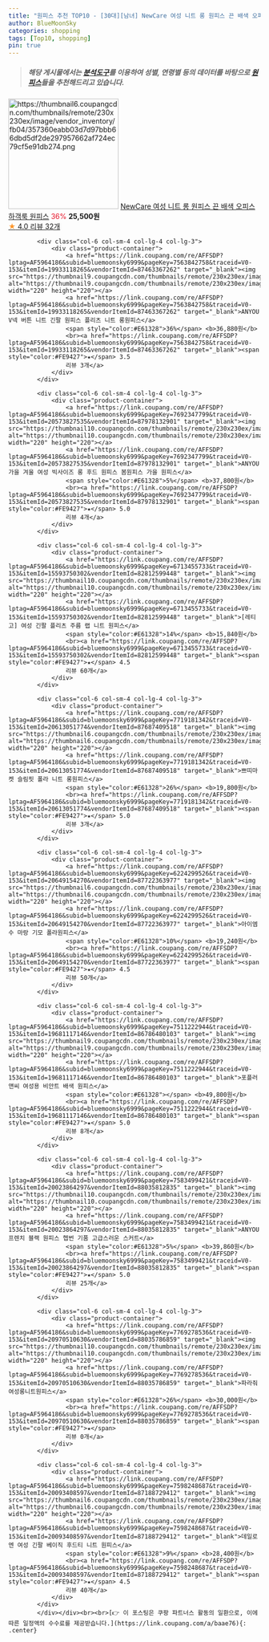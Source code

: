 ```yaml
---
title: "원피스 추천 TOP10 - [30대][남녀] NewCare 여성 니트 롱 원피스 끈 배색 오피스 하객룩 원피스"
author: BlueMoonSky
categories: shopping
tags: [Top10, shopping]
pin: true
---
```


> ##### 해당 게시물에서는 [**분석도구**](https://itemscout.io/)를 이용하여 **성별**, **연령별** 등의 데이터를 바탕으로 [**원피스**](https://link.coupang.com/a/baae76)들을 추천해드리고 있습니다.
<div class="container"><div class="row">
            <div class="col-6 col-sm-4 col-lg-4 col-lg-3">
                <div class="product-container">
                    <a href="https://link.coupang.com/re/AFFSDP?lptag=AF5964186&subid=bluemoonsky6999&pageKey=7563662375&traceid=V0-153&itemId=19932223848&vendorItemId=87109821317" target="_blank"><img src="https://thumbnail6.coupangcdn.com/thumbnails/remote/230x230ex/image/vendor_inventory/fb04/357360eabb03d7d97bbb66dbd5df2de297957662af724ec79cf5e91db274.png" alt="https://thumbnail6.coupangcdn.com/thumbnails/remote/230x230ex/image/vendor_inventory/fb04/357360eabb03d7d97bbb66dbd5df2de297957662af724ec79cf5e91db274.png" width="220" height="220"></a>
                    <a href="https://link.coupang.com/re/AFFSDP?lptag=AF5964186&subid=bluemoonsky6999&pageKey=7563662375&traceid=V0-153&itemId=19932223848&vendorItemId=87109821317" target="_blank">NewCare 여성 니트 롱 원피스 끈 배색 오피스 하객룩 원피스</a>
                    <span style="color:#E61328">36%</span> <b>25,500원</b>
                    <br><a href="https://link.coupang.com/re/AFFSDP?lptag=AF5964186&subid=bluemoonsky6999&pageKey=7563662375&traceid=V0-153&itemId=19932223848&vendorItemId=87109821317" target="_blank"><span style="color:#FE9427">★</span> 4.0
                    리뷰 32개</a>
                </div>
            </div>
            
            <div class="col-6 col-sm-4 col-lg-4 col-lg-3">
                <div class="product-container">
                    <a href="https://link.coupang.com/re/AFFSDP?lptag=AF5964186&subid=bluemoonsky6999&pageKey=7563842758&traceid=V0-153&itemId=19933118265&vendorItemId=87463367262" target="_blank"><img src="https://thumbnail9.coupangcdn.com/thumbnails/remote/230x230ex/image/vendor_inventory/4862/b8ce19734f20a957da217877eb8df5b6b85aa78a9a8f09bcfe788e3cb7dc.jpeg" alt="https://thumbnail9.coupangcdn.com/thumbnails/remote/230x230ex/image/vendor_inventory/4862/b8ce19734f20a957da217877eb8df5b6b85aa78a9a8f09bcfe788e3cb7dc.jpeg" width="220" height="220"></a>
                    <a href="https://link.coupang.com/re/AFFSDP?lptag=AF5964186&subid=bluemoonsky6999&pageKey=7563842758&traceid=V0-153&itemId=19933118265&vendorItemId=87463367262" target="_blank">ANYOU V넥 버튼 니트 긴팔 원피스 플리츠 니트 롱원피스</a>
                    <span style="color:#E61328">36%</span> <b>36,880원</b>
                    <br><a href="https://link.coupang.com/re/AFFSDP?lptag=AF5964186&subid=bluemoonsky6999&pageKey=7563842758&traceid=V0-153&itemId=19933118265&vendorItemId=87463367262" target="_blank"><span style="color:#FE9427">★</span> 3.5
                    리뷰 3개</a>
                </div>
            </div>
            
            <div class="col-6 col-sm-4 col-lg-4 col-lg-3">
                <div class="product-container">
                    <a href="https://link.coupang.com/re/AFFSDP?lptag=AF5964186&subid=bluemoonsky6999&pageKey=7692347799&traceid=V0-153&itemId=20573827535&vendorItemId=87978132901" target="_blank"><img src="https://thumbnail10.coupangcdn.com/thumbnails/remote/230x230ex/image/vendor_inventory/7496/61f2b8db5e1a329bb2f61c4b4eb186f7bb698433ab363cd9da153c0cb7e9.jpg" alt="https://thumbnail10.coupangcdn.com/thumbnails/remote/230x230ex/image/vendor_inventory/7496/61f2b8db5e1a329bb2f61c4b4eb186f7bb698433ab363cd9da153c0cb7e9.jpg" width="220" height="220"></a>
                    <a href="https://link.coupang.com/re/AFFSDP?lptag=AF5964186&subid=bluemoonsky6999&pageKey=7692347799&traceid=V0-153&itemId=20573827535&vendorItemId=87978132901" target="_blank">ANYOU 가을 겨울 여성 빅사이즈 롱 후드 원피스 봄원피스 가을 원피스</a>
                    <span style="color:#E61328">5%</span> <b>37,800원</b>
                    <br><a href="https://link.coupang.com/re/AFFSDP?lptag=AF5964186&subid=bluemoonsky6999&pageKey=7692347799&traceid=V0-153&itemId=20573827535&vendorItemId=87978132901" target="_blank"><span style="color:#FE9427">★</span> 5.0
                    리뷰 4개</a>
                </div>
            </div>
            
            <div class="col-6 col-sm-4 col-lg-4 col-lg-3">
                <div class="product-container">
                    <a href="https://link.coupang.com/re/AFFSDP?lptag=AF5964186&subid=bluemoonsky6999&pageKey=6713455733&traceid=V0-153&itemId=15593750302&vendorItemId=82812599448" target="_blank"><img src="https://thumbnail10.coupangcdn.com/thumbnails/remote/230x230ex/image/vendor_inventory/88da/1fd4d54fa23d981b10f52ccf8fc88dfe3dd1bc396c445105f034341baccb.jpg" alt="https://thumbnail10.coupangcdn.com/thumbnails/remote/230x230ex/image/vendor_inventory/88da/1fd4d54fa23d981b10f52ccf8fc88dfe3dd1bc396c445105f034341baccb.jpg" width="220" height="220"></a>
                    <a href="https://link.coupang.com/re/AFFSDP?lptag=AF5964186&subid=bluemoonsky6999&pageKey=6713455733&traceid=V0-153&itemId=15593750302&vendorItemId=82812599448" target="_blank">[레티고] 여성 긴팔 플리츠 주름 랩 니트 원피스</a>
                    <span style="color:#E61328">14%</span> <b>15,840원</b>
                    <br><a href="https://link.coupang.com/re/AFFSDP?lptag=AF5964186&subid=bluemoonsky6999&pageKey=6713455733&traceid=V0-153&itemId=15593750302&vendorItemId=82812599448" target="_blank"><span style="color:#FE9427">★</span> 4.5
                    리뷰 60개</a>
                </div>
            </div>
            
            <div class="col-6 col-sm-4 col-lg-4 col-lg-3">
                <div class="product-container">
                    <a href="https://link.coupang.com/re/AFFSDP?lptag=AF5964186&subid=bluemoonsky6999&pageKey=7719181342&traceid=V0-153&itemId=20613051774&vendorItemId=87687409518" target="_blank"><img src="https://thumbnail6.coupangcdn.com/thumbnails/remote/230x230ex/image/vendor_inventory/7b47/7d5a1588d11288b527dd194cbf106db92278e8f3604e49557cc39c413258.jpg" alt="https://thumbnail6.coupangcdn.com/thumbnails/remote/230x230ex/image/vendor_inventory/7b47/7d5a1588d11288b527dd194cbf106db92278e8f3604e49557cc39c413258.jpg" width="220" height="220"></a>
                    <a href="https://link.coupang.com/re/AFFSDP?lptag=AF5964186&subid=bluemoonsky6999&pageKey=7719181342&traceid=V0-153&itemId=20613051774&vendorItemId=87687409518" target="_blank">쁘띠마켓 슬림핏 폴라 니트 롱원피스</a>
                    <span style="color:#E61328">26%</span> <b>19,800원</b>
                    <br><a href="https://link.coupang.com/re/AFFSDP?lptag=AF5964186&subid=bluemoonsky6999&pageKey=7719181342&traceid=V0-153&itemId=20613051774&vendorItemId=87687409518" target="_blank"><span style="color:#FE9427">★</span> 5.0
                    리뷰 3개</a>
                </div>
            </div>
            
            <div class="col-6 col-sm-4 col-lg-4 col-lg-3">
                <div class="product-container">
                    <a href="https://link.coupang.com/re/AFFSDP?lptag=AF5964186&subid=bluemoonsky6999&pageKey=6224299526&traceid=V0-153&itemId=20649154270&vendorItemId=87722363977" target="_blank"><img src="https://thumbnail6.coupangcdn.com/thumbnails/remote/230x230ex/image/vendor_inventory/744e/c5329158a9bbe4cb4007d2e4d78aac9bb39c6131c2e3c756bbd346985d6f.jpg" alt="https://thumbnail6.coupangcdn.com/thumbnails/remote/230x230ex/image/vendor_inventory/744e/c5329158a9bbe4cb4007d2e4d78aac9bb39c6131c2e3c756bbd346985d6f.jpg" width="220" height="220"></a>
                    <a href="https://link.coupang.com/re/AFFSDP?lptag=AF5964186&subid=bluemoonsky6999&pageKey=6224299526&traceid=V0-153&itemId=20649154270&vendorItemId=87722363977" target="_blank">아이엠수 마랑 기모 폴라원피스</a>
                    <span style="color:#E61328">10%</span> <b>19,240원</b>
                    <br><a href="https://link.coupang.com/re/AFFSDP?lptag=AF5964186&subid=bluemoonsky6999&pageKey=6224299526&traceid=V0-153&itemId=20649154270&vendorItemId=87722363977" target="_blank"><span style="color:#FE9427">★</span> 4.5
                    리뷰 50개</a>
                </div>
            </div>
            
            <div class="col-6 col-sm-4 col-lg-4 col-lg-3">
                <div class="product-container">
                    <a href="https://link.coupang.com/re/AFFSDP?lptag=AF5964186&subid=bluemoonsky6999&pageKey=7511222944&traceid=V0-153&itemId=19681117146&vendorItemId=86786480103" target="_blank"><img src="https://thumbnail9.coupangcdn.com/thumbnails/remote/230x230ex/image/rs_quotation_api/m1cm6hvu/e6e3a4964e374a6fad3142577b2e3f46.jpg" alt="https://thumbnail9.coupangcdn.com/thumbnails/remote/230x230ex/image/rs_quotation_api/m1cm6hvu/e6e3a4964e374a6fad3142577b2e3f46.jpg" width="220" height="220"></a>
                    <a href="https://link.coupang.com/re/AFFSDP?lptag=AF5964186&subid=bluemoonsky6999&pageKey=7511222944&traceid=V0-153&itemId=19681117146&vendorItemId=86786480103" target="_blank">포플러앤씨 여성용 비안트 배색 원피스</a>
                    <span style="color:#E61328"></span> <b>49,800원</b>
                    <br><a href="https://link.coupang.com/re/AFFSDP?lptag=AF5964186&subid=bluemoonsky6999&pageKey=7511222944&traceid=V0-153&itemId=19681117146&vendorItemId=86786480103" target="_blank"><span style="color:#FE9427">★</span> 5.0
                    리뷰 8개</a>
                </div>
            </div>
            
            <div class="col-6 col-sm-4 col-lg-4 col-lg-3">
                <div class="product-container">
                    <a href="https://link.coupang.com/re/AFFSDP?lptag=AF5964186&subid=bluemoonsky6999&pageKey=7583499421&traceid=V0-153&itemId=20023864297&vendorItemId=88035812835" target="_blank"><img src="https://thumbnail10.coupangcdn.com/thumbnails/remote/230x230ex/image/vendor_inventory/8153/2374aee41ef07e21b726c289ee648791748bcacff8d43ce9b13f0035c546.jpg" alt="https://thumbnail10.coupangcdn.com/thumbnails/remote/230x230ex/image/vendor_inventory/8153/2374aee41ef07e21b726c289ee648791748bcacff8d43ce9b13f0035c546.jpg" width="220" height="220"></a>
                    <a href="https://link.coupang.com/re/AFFSDP?lptag=AF5964186&subid=bluemoonsky6999&pageKey=7583499421&traceid=V0-153&itemId=20023864297&vendorItemId=88035812835" target="_blank">ANYOU 프렌치 블랙 원피스 헵번 기품 고급스러운 스커트</a>
                    <span style="color:#E61328">5%</span> <b>39,860원</b>
                    <br><a href="https://link.coupang.com/re/AFFSDP?lptag=AF5964186&subid=bluemoonsky6999&pageKey=7583499421&traceid=V0-153&itemId=20023864297&vendorItemId=88035812835" target="_blank"><span style="color:#FE9427">★</span> 5.0
                    리뷰 25개</a>
                </div>
            </div>
            
            <div class="col-6 col-sm-4 col-lg-4 col-lg-3">
                <div class="product-container">
                    <a href="https://link.coupang.com/re/AFFSDP?lptag=AF5964186&subid=bluemoonsky6999&pageKey=7769278536&traceid=V0-153&itemId=20970510630&vendorItemId=88035786859" target="_blank"><img src="https://thumbnail10.coupangcdn.com/thumbnails/remote/230x230ex/image/vendor_inventory/73b5/21381c82a858b66fd560e8e9785fc3cc42d86f99e7185f80f3878059e153.jpg" alt="https://thumbnail10.coupangcdn.com/thumbnails/remote/230x230ex/image/vendor_inventory/73b5/21381c82a858b66fd560e8e9785fc3cc42d86f99e7185f80f3878059e153.jpg" width="220" height="220"></a>
                    <a href="https://link.coupang.com/re/AFFSDP?lptag=AF5964186&subid=bluemoonsky6999&pageKey=7769278536&traceid=V0-153&itemId=20970510630&vendorItemId=88035786859" target="_blank">파라줘 여성롱니트원피스</a>
                    <span style="color:#E61328">26%</span> <b>30,000원</b>
                    <br><a href="https://link.coupang.com/re/AFFSDP?lptag=AF5964186&subid=bluemoonsky6999&pageKey=7769278536&traceid=V0-153&itemId=20970510630&vendorItemId=88035786859" target="_blank"><span style="color:#FE9427">★</span> 
                    리뷰 0개</a>
                </div>
            </div>
            
            <div class="col-6 col-sm-4 col-lg-4 col-lg-3">
                <div class="product-container">
                    <a href="https://link.coupang.com/re/AFFSDP?lptag=AF5964186&subid=bluemoonsky6999&pageKey=7598248687&traceid=V0-153&itemId=20093408597&vendorItemId=87188729412" target="_blank"><img src="https://thumbnail6.coupangcdn.com/thumbnails/remote/230x230ex/image/vendor_inventory/1714/70b4c1cee082fa7d730b155962610b9e6dbea8c2ef7da93fdbe5cba7370b.jpg" alt="https://thumbnail6.coupangcdn.com/thumbnails/remote/230x230ex/image/vendor_inventory/1714/70b4c1cee082fa7d730b155962610b9e6dbea8c2ef7da93fdbe5cba7370b.jpg" width="220" height="220"></a>
                    <a href="https://link.coupang.com/re/AFFSDP?lptag=AF5964186&subid=bluemoonsky6999&pageKey=7598248687&traceid=V0-153&itemId=20093408597&vendorItemId=87188729412" target="_blank">데일로엔 여성 긴팔 베이직 후드티 니트 원피스</a>
                    <span style="color:#E61328">9%</span> <b>28,400원</b>
                    <br><a href="https://link.coupang.com/re/AFFSDP?lptag=AF5964186&subid=bluemoonsky6999&pageKey=7598248687&traceid=V0-153&itemId=20093408597&vendorItemId=87188729412" target="_blank"><span style="color:#FE9427">★</span> 4.5
                    리뷰 40개</a>
                </div>
            </div>
            </div></div><br><br>[👉 이 포스팅은 쿠팡 파트너스 활동의 일환으로, 이에 따른 일정액의 수수료를 제공받습니다.](https://link.coupang.com/a/baae76){: .center}